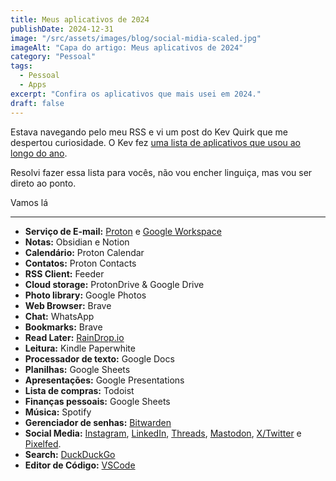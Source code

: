```yaml
---
title: Meus aplicativos de 2024
publishDate: 2024-12-31
image: "/src/assets/images/blog/social-midia-scaled.jpg"
imageAlt: "Capa do artigo: Meus aplicativos de 2024"
category: "Pessoal"
tags:
  - Pessoal
  - Apps
excerpt: "Confira os aplicativos que mais usei em 2024."
draft: false
---
```


Estava navegando pelo meu RSS e vi um post do Kev Quirk que me despertou curiosidade. O Kev fez [uma lista de aplicativos que usou ao longo do ano](https://kevquirk.com/blog/my-default-apps-at-the-end-of-2024).

Resolvi fazer essa lista para vocês, não vou encher linguiça, mas vou ser direto ao ponto.

Vamos lá

* * *

- **Serviço de E-mail:** [Proton](https://proton.me) e [Google Workspace](https://workspace.google.com/intl/pt-BR/)
- **Notas:** Obsidian e Notion
- **Calendário:** Proton Calendar
- **Contatos:** Proton Contacts
- **RSS Client:** Feeder
- **Cloud storage:** ProtonDrive & Google Drive
- **Photo library:** Google Photos
- **Web Browser:** Brave
- **Chat:** WhatsApp
- **Bookmarks:** Brave
- **Read Later:** [RainDrop.io](https://raindrop.io/)
- **Leitura:** Kindle Paperwhite
- **Processador de texto:** Google Docs
- **Planilhas:** Google Sheets
- **Apresentações:** Google Presentations
- **Lista de compras:** Todoist
- **Finanças pessoais:** Google Sheets
- **Música:** Spotify
- **Gerenciador de senhas:** [Bitwarden](https://bitwarden.com/)
- **Social Media:** [Instagram](https://instagram.com/obrunopulis), [LinkedIn](https://linkedin.com/in/pulis), [Threads](https://threads.net/brunopulis), [Mastodon](https://mastodon.social/@brunopulis), [X/Twitter](https://twitter.com/obrunopulis) e [Pixelfed](https://pixelfed.social/brunopulis.com).
- **Search:** [DuckDuckGo](https://duckduckgo.com/)
- **Editor de Código:** [VSCode](https://code.visualstudio.com/)
